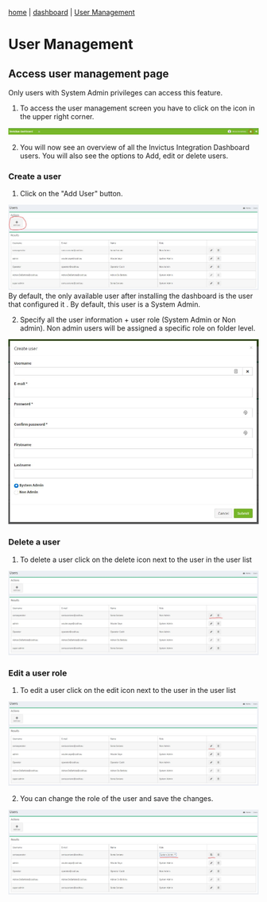 [home](../README.md) | [dashboard](dashboard.md) | [User Management](usermanagement.md)

# User Management

## Access user management page

Only users with System Admin privileges can access this feature.

1. To access the user management screen you have to click on the icon in the upper right corner.

![user mgmt](../images/dashboard/userman_1.JPG)

2. You will now see an overview of all the Invictus Integration Dashboard users. You will also see the options to Add, edit or delete users. 

### Create a user

1. Click on the "Add User" button.

![user mgmt](../images/dashboard/userman_2.JPG)
By default, the only available user after installing the dashboard is the user that configured it . By default, this user is a System Admin.

2. Specify all the user information + user role (System Admin or Non admin). Non admin users will be assigned a specific role on folder level.

![user mgmt](../images/dashboard/userman_3.JPG)

### Delete a user

1. To delete a user click on the delete icon next to the user in the user list

![user mgmt](../images/dashboard/userman_4.JPG)

### Edit a user role

1. To edit a user click on the edit icon next to the user in the user list

![user mgmt](../images/dashboard/userman_5.JPG)

2. You can change the role of the user and save the changes. 

![user mgmt](../images/dashboard/userman_6.JPG)
